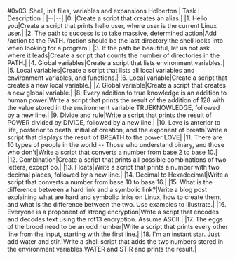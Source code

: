 #0x03. Shell, init files, variables and expansions Holberton
| Task | Description |
|--|--|
|0. <o>|Create a script that creates an alias.|
|1. Hello you|Create a script that prints hello user, where user is the current Linux user.|
|2. The path to success is to take massive, determined action|Add /action to the PATH. /action should be the last directory the shell looks into when looking for a program.|
|3. If the path be beautiful, let us not ask where it leads|Create a script that counts the number of directories in the PATH.|
|4. Global variables|Create a script that lists environment variables.|
|5. Local variables|Create a script that lists all local variables and environment variables, and functions.|
|6. Local variable|Create a script that creates a new local variable.|
|7. Global variable|Create a script that creates a new global variable.|
|8. Every addition to true knowledge is an addition to human power|Write a script that prints the result of the addition of 128 with the value stored in the environment variable TRUEKNOWLEDGE, followed by a new line.|
|9. Divide and rule|Write a script that prints the result of POWER divided by DIVIDE, followed by a new line.|
|10. Love is anterior to life, posterior to death, initial of creation, and the exponent of breath|Write a script that displays the result of BREATH to the power LOVE|
|11. There are 10 types of people in the world -- Those who understand binary, and those who don't|Write a script that converts a number from base 2 to base 10.|
|12. Combination|Create a script that prints all possible combinations of two letters, except oo.|
|13. Floats|Write a script that prints a number with two decimal places, followed by a new line.|
|14. Decimal to Hexadecimal|Write a script that converts a number from base 10 to base 16.|
|15. What is the difference between a hard link and a symbolic link?|Write a blog post explaining what are hard and symbolic links on Linux, how to create them, and what is the difference between the two. Use examples to illustrate.|
|16. Everyone is a proponent of strong encryption|Write a script that encodes and decodes text using the rot13 encryption. Assume ASCII.|
|17. The eggs of the brood need to be an odd number|Write a script that prints every other line from the input, starting with the first line.|
|18. I'm an instant star. Just add water and stir.|Write a shell script that adds the two numbers stored in the environment variables WATER and STIR and prints the result.|









